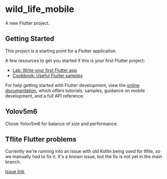 # wild_life_mobile

A new Flutter project.

## Getting Started

This project is a starting point for a Flutter application.

A few resources to get you started if this is your first Flutter project:

- [Lab: Write your first Flutter app](https://docs.flutter.dev/get-started/codelab)
- [Cookbook: Useful Flutter samples](https://docs.flutter.dev/cookbook)

For help getting started with Flutter development, view the
[online documentation](https://docs.flutter.dev/), which offers tutorials,
samples, guidance on mobile development, and a full API reference.

## Yolov5m6

Chose Yolov5m6 for balance of size and performance.

## Tflite Flutter problems

Currently we're running into an issue with old Kotlin being used for tflite, so we manually had to fix it.  It's a known issue, but the fix is not yet in the main branch.

[Issue link](https://github.com/am15h/tflite_flutter_plugin/issues/195)